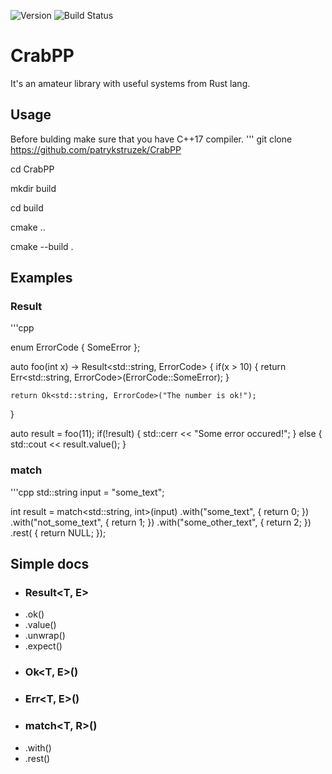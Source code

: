 ![Version](https://img.shields.io/badge/version-eternal_early_access-blue.svg)
![Build Status](https://img.shields.io/badge/build-passing-green.svg)

# CrabPP
It's an amateur library with useful systems from Rust lang.

## Usage

Before bulding make sure that you have C++17 compiler.
'''
git clone https://github.com/patrykstruzek/CrabPP

cd CrabPP

mkdir build

cd build

cmake ..

cmake --build .

## Examples

### Result
'''cpp

enum ErrorCode {
    SomeError
};

auto foo(int x) -> Result<std::string, ErrorCode> {
    if(x > 10)
    {
        return Err<std::string, ErrorCode>(ErrorCode::SomeError);
    }

    return Ok<std::string, ErrorCode>("The number is ok!");
}

auto result = foo(11);
if(!result) {
std::cerr << "Some error occured!";
} else {
std::cout << result.value();
}

### match
'''cpp
std::string input = "some_text";

int result = match<std::string, int>(input)
                    .with("some_text", []() { return 0; })
                    .with("not_some_text", []() { return 1; })
                    .with("some_other_text", []() { return 2; })
                    .rest([]() { return NULL; });

## Simple docs
- ### Result<T, E>
- .ok()
- .value()
- .unwrap()
- .expect()
- ### Ok<T, E>()
- ### Err<T, E>()
- ### match<T, R>()
- .with()
- .rest()
